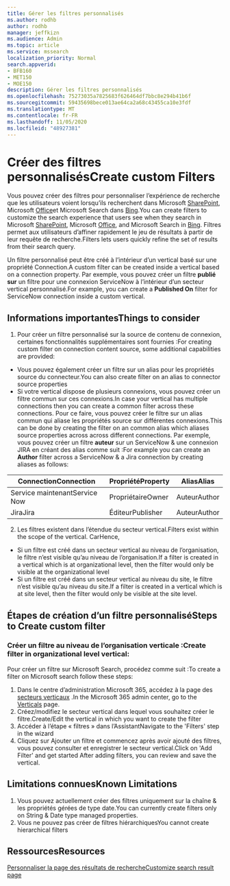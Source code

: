 ```yaml
---
title: Gérer les filtres personnalisés
ms.author: rodhb
author: rodhb
manager: jeffkizn
ms.audience: Admin
ms.topic: article
ms.service: mssearch
localization_priority: Normal
search.appverid:
- BFB160
- MET150
- MOE150
description: Gérer les filtres personnalisés
ms.openlocfilehash: 75273035a7825683f626464df7bbc8e294b41b6f
ms.sourcegitcommit: 59435698bece013ae64ca2a68c43455ca10e3fdf
ms.translationtype: MT
ms.contentlocale: fr-FR
ms.lasthandoff: 11/05/2020
ms.locfileid: "48927381"
---
```

# <a name="create-custom-filters"></a><span data-ttu-id="8325a-103">Créer des filtres personnalisés</span><span class="sxs-lookup"><span data-stu-id="8325a-103">Create custom Filters</span></span>

<span data-ttu-id="8325a-104">Vous pouvez créer des filtres pour personnaliser l’expérience de recherche que les utilisateurs voient lorsqu’ils recherchent dans Microsoft [SharePoint](https://sharepoint.com/), Microsoft [Office](https://office.com)et Microsoft Search dans [Bing](https://bing.com).</span><span class="sxs-lookup"><span data-stu-id="8325a-104">You can create filters to customize the search experience that users see when they search in Microsoft [SharePoint](https://sharepoint.com/), Microsoft [Office](https://office.com), and Microsoft Search in [Bing](https://bing.com).</span></span> <span data-ttu-id="8325a-105">Filtres permet aux utilisateurs d’affiner rapidement le jeu de résultats à partir de leur requête de recherche.</span><span class="sxs-lookup"><span data-stu-id="8325a-105">Filters lets users quickly refine the set of results from their search query.</span></span>

<span data-ttu-id="8325a-106">Un filtre personnalisé peut être créé à l’intérieur d’un vertical basé sur une propriété Connection.</span><span class="sxs-lookup"><span data-stu-id="8325a-106">A custom filter can be created inside a vertical based on a connection property.</span></span> <span data-ttu-id="8325a-107">Par exemple, vous pouvez créer un filtre **publié sur** un filtre pour une connexion ServiceNow à l’intérieur d’un secteur vertical personnalisé.</span><span class="sxs-lookup"><span data-stu-id="8325a-107">For example, you can create a **Published On** filter for ServiceNow connection inside a custom vertical.</span></span>

## <a name="things-to-consider"></a><span data-ttu-id="8325a-108">Informations importantes</span><span class="sxs-lookup"><span data-stu-id="8325a-108">Things to consider</span></span>

1. <span data-ttu-id="8325a-109">Pour créer un filtre personnalisé sur la source de contenu de connexion, certaines fonctionnalités supplémentaires sont fournies :</span><span class="sxs-lookup"><span data-stu-id="8325a-109">For creating custom filter on connection content source, some additional capabilities are provided:</span></span>
- <span data-ttu-id="8325a-110">Vous pouvez également créer un filtre sur un alias pour les propriétés source du connecteur.</span><span class="sxs-lookup"><span data-stu-id="8325a-110">You can also create filter on an alias to connector source properties</span></span>
- <span data-ttu-id="8325a-111">Si votre vertical dispose de plusieurs connexions, vous pouvez créer un filtre commun sur ces connexions.</span><span class="sxs-lookup"><span data-stu-id="8325a-111">In case your vertical has multiple connections then you can create a common filter across these connections.</span></span> <span data-ttu-id="8325a-112">Pour ce faire, vous pouvez créer le filtre sur un alias commun qui aliase les propriétés source sur différentes connexions.</span><span class="sxs-lookup"><span data-stu-id="8325a-112">This can be done by creating the filter on an common alias which aliases source properties across across different connections.</span></span> <span data-ttu-id="8325a-113">Par exemple, vous pouvez créer un filtre **auteur** sur un ServiceNow & une connexion JIRA en créant des alias comme suit :</span><span class="sxs-lookup"><span data-stu-id="8325a-113">For example you can create an **Author** filter across a ServiceNow & a Jira connection by creating aliases as follows:</span></span>

| <span data-ttu-id="8325a-114">Connection</span><span class="sxs-lookup"><span data-stu-id="8325a-114">Connection</span></span> | <span data-ttu-id="8325a-115">Propriété</span><span class="sxs-lookup"><span data-stu-id="8325a-115">Property</span></span> | <span data-ttu-id="8325a-116">Alias</span><span class="sxs-lookup"><span data-stu-id="8325a-116">Alias</span></span> |
| --- | --- | --- |
| <span data-ttu-id="8325a-117">Service maintenant</span><span class="sxs-lookup"><span data-stu-id="8325a-117">Service Now</span></span> | <span data-ttu-id="8325a-118">Propriétaire</span><span class="sxs-lookup"><span data-stu-id="8325a-118">Owner</span></span> | <span data-ttu-id="8325a-119">Auteur</span><span class="sxs-lookup"><span data-stu-id="8325a-119">Author</span></span> |
| <span data-ttu-id="8325a-120">Jira</span><span class="sxs-lookup"><span data-stu-id="8325a-120">Jira</span></span> | <span data-ttu-id="8325a-121">Éditeur</span><span class="sxs-lookup"><span data-stu-id="8325a-121">Publisher</span></span> | <span data-ttu-id="8325a-122">Auteur</span><span class="sxs-lookup"><span data-stu-id="8325a-122">Author</span></span> |

2. <span data-ttu-id="8325a-123">Les filtres existent dans l’étendue du secteur vertical.</span><span class="sxs-lookup"><span data-stu-id="8325a-123">Filters exist within the scope of the vertical.</span></span> <span data-ttu-id="8325a-124">Car</span><span class="sxs-lookup"><span data-stu-id="8325a-124">Hence,</span></span>  
- <span data-ttu-id="8325a-125">Si un filtre est créé dans un secteur vertical au niveau de l’organisation, le filtre n’est visible qu’au niveau de l’organisation.</span><span class="sxs-lookup"><span data-stu-id="8325a-125">If a filter is created in a vertical which is at organizational level, then the filter would only be visible at the organizational level</span></span>
- <span data-ttu-id="8325a-126">Si un filtre est créé dans un secteur vertical au niveau du site, le filtre n’est visible qu’au niveau du site.</span><span class="sxs-lookup"><span data-stu-id="8325a-126">If a filter is created in a vertical which is at site level, then the filter would only be visible at the site level.</span></span>

## <a name="steps-to-create-custom-filter"></a><span data-ttu-id="8325a-127">Étapes de création d’un filtre personnalisé</span><span class="sxs-lookup"><span data-stu-id="8325a-127">Steps to Create custom filter</span></span>

### <a name="create-filter-in-organizational-level-vertical"></a><span data-ttu-id="8325a-128">Créer un filtre au niveau de l’organisation verticale :</span><span class="sxs-lookup"><span data-stu-id="8325a-128">Create filter in organizational level vertical:</span></span>

<span data-ttu-id="8325a-129">Pour créer un filtre sur Microsoft Search, procédez comme suit :</span><span class="sxs-lookup"><span data-stu-id="8325a-129">To create a filter on Microsoft search follow these steps:</span></span>

1. <span data-ttu-id="8325a-130">Dans le centre d’administration Microsoft 365, accédez à la page des [secteurs verticaux](https://admin.microsoft.com/Adminportal/Home#/MicrosoftSearch/verticals) .</span><span class="sxs-lookup"><span data-stu-id="8325a-130">In the Microsoft 365 admin center, go to the [Verticals](https://admin.microsoft.com/Adminportal/Home#/MicrosoftSearch/verticals) page.</span></span>
2. <span data-ttu-id="8325a-131">Créez/modifiez le secteur vertical dans lequel vous souhaitez créer le filtre.</span><span class="sxs-lookup"><span data-stu-id="8325a-131">Create/Edit the vertical in which you want to create the filter</span></span>
3. <span data-ttu-id="8325a-132">Accéder à l’étape « filtres » dans l’Assistant</span><span class="sxs-lookup"><span data-stu-id="8325a-132">Navigate to the 'Filters' step in the wizard</span></span>
4. <span data-ttu-id="8325a-133">Cliquez sur Ajouter un filtre et commencez après avoir ajouté des filtres, vous pouvez consulter et enregistrer le secteur vertical.</span><span class="sxs-lookup"><span data-stu-id="8325a-133">Click on 'Add Filter' and get started After adding filters, you can review and save the vertical.</span></span>

## <a name="known-limitations"></a><span data-ttu-id="8325a-134">Limitations connues</span><span class="sxs-lookup"><span data-stu-id="8325a-134">Known Limitations</span></span>

1. <span data-ttu-id="8325a-135">Vous pouvez actuellement créer des filtres uniquement sur la chaîne & les propriétés gérées de type date.</span><span class="sxs-lookup"><span data-stu-id="8325a-135">You can currently create filters only on String & Date type managed properties.</span></span>
2. <span data-ttu-id="8325a-136">Vous ne pouvez pas créer de filtres hiérarchiques</span><span class="sxs-lookup"><span data-stu-id="8325a-136">You cannot create hierarchical filters</span></span>

## <a name="resources"></a><span data-ttu-id="8325a-137">Ressources</span><span class="sxs-lookup"><span data-stu-id="8325a-137">Resources</span></span>

[<span data-ttu-id="8325a-138">Personnaliser la page des résultats de recherche</span><span class="sxs-lookup"><span data-stu-id="8325a-138">Customize search result page</span></span>](customize-search-page.md)